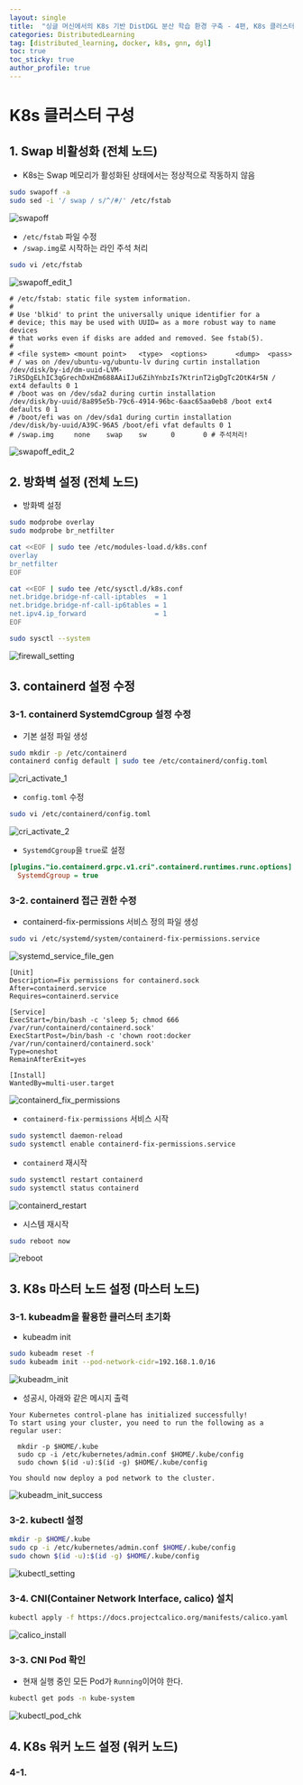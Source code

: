```yaml
---
layout: single
title:  "싱글 머신에서의 K8s 기반 DistDGL 분산 학습 환경 구축 - 4편, K8s 클러스터 구성"
categories: DistributedLearning
tag: [distributed_learning, docker, k8s, gnn, dgl]
toc: true
toc_sticky: true
author_profile: true
---
```


# K8s 클러스터 구성
## 1. Swap 비활성화 (전체 노드)
- K8s는 Swap 메모리가 활성화된 상태에서는 정상적으로 작동하지 않음

```bash
sudo swapoff -a
sudo sed -i '/ swap / s/^/#/' /etc/fstab
```

![swapoff](/images/2025-02-20-DistDGL_on_Docker_4/swapoff.png)

- `/etc/fstab` 파일 수정
- `/swap.img`로 시작하는 라인 주석 처리

```bash
sudo vi /etc/fstab
```

![swapoff_edit_1](/images/2025-02-20-DistDGL_on_Docker_4/swapoff_edit_1.png)

```
# /etc/fstab: static file system information.
#
# Use 'blkid' to print the universally unique identifier for a
# device; this may be used with UUID= as a more robust way to name devices
# that works even if disks are added and removed. See fstab(5).
#
# <file system> <mount point>   <type>  <options>       <dump>  <pass>
# / was on /dev/ubuntu-vg/ubuntu-lv during curtin installation
/dev/disk/by-id/dm-uuid-LVM-7iRSDgELhIC3qGrechDxHZm688AAiIJu6ZihYnbzIs7KtrinT2igDgTc2OtK4r5N / ext4 defaults 0 1
# /boot was on /dev/sda2 during curtin installation
/dev/disk/by-uuid/8a895e5b-79c6-4914-96bc-6aac65aa0eb8 /boot ext4 defaults 0 1
# /boot/efi was on /dev/sda1 during curtin installation
/dev/disk/by-uuid/A39C-96A5 /boot/efi vfat defaults 0 1
# /swap.img     none    swap    sw      0       0 # 주석처리!
```

![swapoff_edit_2](/images/2025-02-20-DistDGL_on_Docker_4/swapoff_edit_2.png)

## 2. 방화벽 설정 (전체 노드)
- 방화벽 설정

```bash
sudo modprobe overlay
sudo modprobe br_netfilter

cat <<EOF | sudo tee /etc/modules-load.d/k8s.conf
overlay
br_netfilter
EOF

cat <<EOF | sudo tee /etc/sysctl.d/k8s.conf
net.bridge.bridge-nf-call-iptables  = 1
net.bridge.bridge-nf-call-ip6tables = 1
net.ipv4.ip_forward                 = 1
EOF

sudo sysctl --system
```

![firewall_setting](/images/2025-02-20-DistDGL_on_Docker_4/firewall_setting.png)

## 3. containerd 설정 수정
### 3-1. containerd SystemdCgroup 설정 수정
- 기본 설정 파일 생성

```bash
sudo mkdir -p /etc/containerd
containerd config default | sudo tee /etc/containerd/config.toml
```

![cri_activate_1](/images/2025-02-20-DistDGL_on_Docker_4/cri_activate_1.png)

- `config.toml` 수정

```bash
sudo vi /etc/containerd/config.toml
```

![cri_activate_2](/images/2025-02-20-DistDGL_on_Docker_4/cri_activate_2.png)

- `SystemdCgroup`을 `true`로 설정

```ini
[plugins."io.containerd.grpc.v1.cri".containerd.runtimes.runc.options]
  SystemdCgroup = true
```

### 3-2. containerd 접근 권한 수정
- containerd-fix-permissions 서비스 정의 파일 생성

```bash
sudo vi /etc/systemd/system/containerd-fix-permissions.service
```

![systemd_service_file_gen](/images/2025-02-20-DistDGL_on_Docker_4/systemd_service_file_gen.png)

```
[Unit]
Description=Fix permissions for containerd.sock
After=containerd.service
Requires=containerd.service

[Service]
ExecStart=/bin/bash -c 'sleep 5; chmod 666 /var/run/containerd/containerd.sock'
ExecStartPost=/bin/bash -c 'chown root:docker /var/run/containerd/containerd.sock'
Type=oneshot
RemainAfterExit=yes

[Install]
WantedBy=multi-user.target
```

![containerd_fix_permissions](/images/2025-02-20-DistDGL_on_Docker_4/containerd_fix_permissions.png)

- `containerd-fix-permissions` 서비스 시작

```bash
sudo systemctl daemon-reload
sudo systemctl enable containerd-fix-permissions.service
```

- `containerd` 재시작

```bash
sudo systemctl restart containerd
sudo systemctl status containerd
```

![containerd_restart](/images/2025-02-20-DistDGL_on_Docker_4/containerd_restart.png)

- 시스템 재시작

```bash
sudo reboot now
```

![reboot](/images/2025-02-20-DistDGL_on_Docker_4/reboot.png)

## 3. K8s 마스터 노드 설정 (마스터 노드)
### 3-1. kubeadm을 활용한 클러스터 초기화
- kubeadm init

```bash
sudo kubeadm reset -f
sudo kubeadm init --pod-network-cidr=192.168.1.0/16
```

![kubeadm_init](/images/2025-02-20-DistDGL_on_Docker_4/kubeadm_init.png)

- 성공시, 아래와 같은 메시지 출력

```
Your Kubernetes control-plane has initialized successfully!
To start using your cluster, you need to run the following as a regular user:

  mkdir -p $HOME/.kube
  sudo cp -i /etc/kubernetes/admin.conf $HOME/.kube/config
  sudo chown $(id -u):$(id -g) $HOME/.kube/config

You should now deploy a pod network to the cluster.
```

![kubeadm_init_success](/images/2025-02-20-DistDGL_on_Docker_4/kubeadm_init_success.png)

### 3-2. kubectl 설정

```bash
mkdir -p $HOME/.kube
sudo cp -i /etc/kubernetes/admin.conf $HOME/.kube/config
sudo chown $(id -u):$(id -g) $HOME/.kube/config
```

![kubectl_setting](/images/2025-02-20-DistDGL_on_Docker_4/kubectl_setting.png)

### 3-4. CNI(Container Network Interface, calico) 설치

```bash
kubectl apply -f https://docs.projectcalico.org/manifests/calico.yaml
```

![calico_install](/images/2025-02-20-DistDGL_on_Docker_4/calico_install.png)

### 3-3. CNI Pod 확인
- 현재 실행 중인 모든 Pod가 `Running`이어야 한다.

```bash
kubectl get pods -n kube-system
```

![kubectl_pod_chk](/images/2025-02-20-DistDGL_on_Docker_4/kubectl_cni_chk.png)

## 4. K8s 워커 노드 설정 (워커 노드)
### 4-1. 